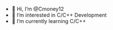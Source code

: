 - 👋 Hi, I’m @Cmoney12
- 👀 I’m interested in C/C++ Development
- 🌱 I’m currently learning C/C++ 

<!---
Cmoney12/Cmoney12 is a ✨ special ✨ repository because its `README.md` (this file) appears on your GitHub profile.
You can click the Preview link to take a look at your changes.
--->
